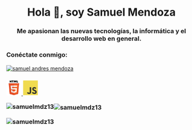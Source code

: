 <h1 align="center">Hola 👋, soy Samuel Mendoza</h1>
<h3 align="center">Me apasionan las nuevas tecnologías, la informática y el desarrollo web en general.</h3>

<h3 align="left">Conéctate conmigo:</h3>
<p align="left">
<a href="https://fb.com/samuel andres mendoza" target="blank">
  <img align="center" src="https://raw.githubusercontent.com/rahuldkjain/github-profile-readme-generator/master/src/images/icons/Social/facebook.svg" alt="samuel andres mendoza" height="30" width="40" /></a> </p> <h3 align="
left

" ">Idiomas y Herramientas:</h3>
<p align="left"> 
  <a href="https://www.w3.org/html/" target="_blank" rel="noreferrer"> <img src="https://raw.githubusercontent.com/devicons/devicon/master/icons/html5/html5-original-wordmark.svg" alt="html5" width="40" height="40"/> </a> 
  <a href="https://developer.mozilla.org/en-US/docs/Web/JavaScript" target="_blank" rel="noreferrer"> <img src="https://raw.githubusercontent.com/devicons/devicon/master/icons/javascript/javascript-original.svg" alt="javascript" width="40" height="40"/> </a> </p> <p>
  
  <img align="left" src="https://github-readme-stats.vercel.app/api/top-langs?username=samuelmdz13&show_icons=true&locale=en&layout=compact" alt="samuelmdz13" /></p>

<p> <img align="center" src="https://github-readme-stats.vercel.app/api?username=samuelmdz13&show_icons=true&locale=en" alt="samuelmdz13" /></p>

<p><img align="center" src="https://github-readme-streak-stats.herokuapp.com/?user=samuelmdz13&" alt="samuelmdz13" /></p>
